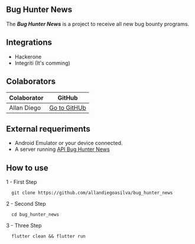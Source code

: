 ## Bug Hunter News

The **_Bug Hunter News_** is a project to receive all new bug bounty programs.

## Integrations

- Hackerone
- Integriti (It's comming)

## Colaborators

| Colaborator | GitHub                                              |
| ----------- | --------------------------------------------------- |
| Allan Diego | [Go to GitHUb](https://github.com/allandiegoasilva) |

## External requeriments

- Android Emulator or your device connected.
- A server running [API Bug Hunter News ](https://github.com/allandiegoasilva/api-bug-hunter-news)

## How to use

1 - First Step

```
  git clone https://github.com/allandiegoasilva/bug_hunter_news
```

2 - Second Step

```
  cd bug_hunter_news
```

3 - Three Step

```
  flutter clean && flutter run
```
